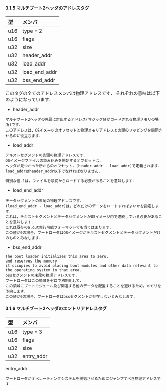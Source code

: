#### 3.1.5 マルチブート2ヘッダのアドレスタグ

|型 |メンバ|
|:--|:-----|
|u16|type = 2|
|u16|flags|
|u32|size|
|u32|header_addr|
|u32|load_addr|
|u32|load_end_addr|
|u32|bss_end_addr|

このタグの全てのアドレスメンバは物理アドレスです．
それぞれの意味は以下のようになっています．  

- header_addr
```
マルチブート2ヘッダの先頭に対応するアドレス(マジック値がロードされる物理メモリの場所)です．
このアドレスは，OSイメージのオフセットと物理メモリアドレスとの間のマッピングを同期させるのに役立ちます．
```

- load_addr
```
テキストセグメントの先頭の物理アドレスです．
OSイメージファイルの読み込みを開始するオフセットは，
ヘッダが見つかった所からのオフセット，(header_addr - load_addr)で定義されます．
load_addrはheader_addr以下でなければなりません．  

特別な値-1は，ファイルを最初からロードする必要があることを意味します．
```

- load_end_addr
```
データセグメントの末尾の物理アドレスです．
(load_end_addr - load_addr)は，どれだけのデータをロードすればよいかを指定します．
これは，テキストセグメントとデータセグメントがOSイメージ内で連続している必要があることを意味します．
これは既存のa.out実行可能フォーマットでも当てはまります．
この値が0の場合，ブートローダはOSイメージがテキストセグメントとデータセグメントだけのものとみなします．
```

- bss_end_addr
```
The boot loader initializes this area to zero,
and reserves the memory
it occupies to avoid placing boot modules and other data relevant to the operating system in that area.
bssセグメントの末尾の物理アドレスです．
ブートローダはこの領域をゼロで初期化して，
この領域にブートモジュール及び関連する他のデータを配置することを避けるため，メモリを予約します．
この値が0の場合，ブートローダはbssセグメントが存在しないとみなします．
```

#### 3.1.6 マルチブート2ヘッダのエントリアドレスタグ

|型 |メンバ|
|:--|:-----|
|u16|type = 3|
|u16|flags|
|u32|size|
|u32|entry_addr|

entry_addr
```
ブートローダがオペレーティングシステムを開始させるためにジャンプすべき物理アドレスです．
```
